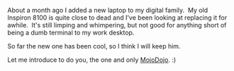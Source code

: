 About a month ago I added a new laptop to my digital family.  My old
Inspiron 8100 is quite close to dead and I've been looking at replacing
it for awhile.  It's still limping and whimpering, but not good for
anything short of being a dumb terminal to my work desktop.

So far the new one has been cool, so I think I will keep him.

Let me introduce to do you, the one and only
[MojoDojo](http://www1.us.dell.com/content/products/productdetails.aspx/inspn_700m?c=us&cs=&l=en&s=dhs&).
:)
